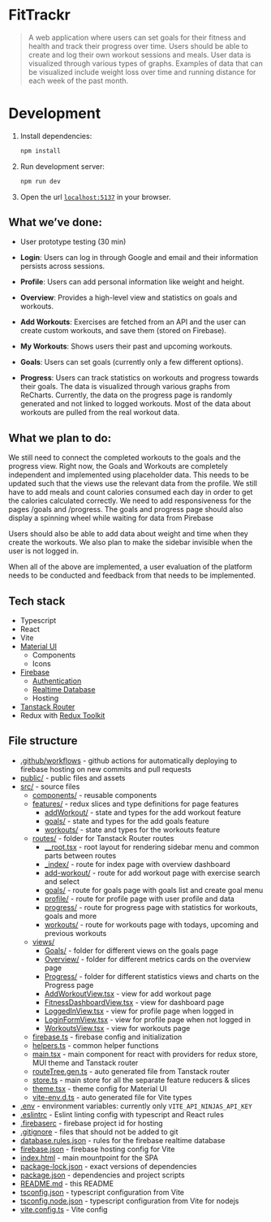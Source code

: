 # FitTrackr

> A web application where users can set goals for their fitness and health and track their progress over time. Users should be able to create and log their own workout sessions and meals. User data is visualized through various types of graphs. Examples of data that can be visualized include weight loss over time and running distance for each week of the past month.

# Development

1. Install dependencies:
    ```bash
    npm install
    ```

2. Run development server:
    ```bash
    npm run dev
    ```

3. Open the url [`localhost:5137`](http://localhost:5173/) in your browser.

## What we’ve done:

- User prototype testing (30 min)

- **Login**: Users can log in through Google and email and their information persists across sessions.
- **Profile**: Users can add personal information like weight and height.
- **Overview**: Provides a high-level view and statistics on goals and workouts.
- **Add Workouts**: Exercises are fetched from an API and the user can create custom workouts, and save them (stored on Firebase).
- **My Workouts**: Shows users their past and upcoming workouts.
- **Goals**: Users can set goals (currently only a few different options).
- **Progress**: Users can track statistics on workouts and progress towards their goals. The data is visualized through various graphs from ReCharts. Currently, the data on the progress page is randomly generated and not linked to logged workouts. Most of the data about workouts are pulled from the real workout data.

## What we plan to do:

We still need to connect the completed workouts to the goals and the progress view. Right now, the Goals and Workouts are completely independent and implemented using placeholder data. This needs to be updated such that the views use the relevant data from the profile. We still have to add meals and count calories consumed each day in order to get the calories calculated correctly. We need to add responsiveness for the pages /goals and /progress. The goals and progress page should also display a spinning wheel while waiting for data from Pirebase

Users should also be able to add data about weight and time when they create the workouts. We also plan to make the sidebar invisible when the user is not logged in.

When all of the above are implemented, a user evaluation of the platform needs to be conducted and feedback from that needs to be implemented.

## Tech stack
- Typescript
- React
- Vite
- [Material UI](https://mui.com/material-ui/all-components/)
  - Components
  - Icons
- [Firebase](https://console.firebase.google.com/u/0/project/dh2642-project-7eb8e)
  - [Authentication](https://firebase.google.com/docs/auth/web/start)
  - [Realtime Database](https://firebase.google.com/docs/database/web/read-and-write)
  - Hosting
- [Tanstack Router](https://tanstack.com/router/latest/docs/framework/react/quick-start)
- Redux with [Redux Toolkit](https://redux-toolkit.js.org/tutorials/quick-start)

## File structure

- [.github/workflows](./.github/workflows) - github actions for automatically deploying to firebase hosting on new commits and pull requests
- [public/](./public/) - public files and assets
- [src/](./src/) - source files
  - [components/](./src/components/) - reusable components
  - [features/](./src/features/) - redux slices and type definitions for page features
    - [addWorkout/](./src/features/addWorkout/) - state and types for the add workout feature
    - [goals/](./src/features/goals/) - state and types for the add goals feature
    - [workouts/](./src/features/workouts/) - state and types for the workouts feature
  - [routes/](./src/routes/) - folder for Tanstack Router routes
    - [\_\_root.tsx](./src/routes/__root.tsx) - root layout for rendering sidebar menu and common parts between routes
    - [\_index/](./src/routes/_index/) - route for index page with overview dashboard
    - [add-workout/](./src/routes/add-workout/) - route for add workout page with exercise search and select
    - [goals/](./src/routes/goals/) - route for goals page with goals list and create goal menu
    - [profile/](./src/routes/profile/) - route for profile page with user profile and data
    - [progress/](./src/routes/progress/) - route for progress page with statistics for workouts, goals and more
    - [workouts/](./src/routes/workouts/) - route for workouts page with todays, upcoming and previous workouts
  - [views/](./src/views/)
    - [Goals/](./src/views/Goals/) - folder for different views on the goals page
    - [Overview/](./src/views/Overview/) - folder for different metrics cards on the overview page
    - [Progress/](./src/views/Progress/) - folder for different statistics views and charts on the Progress page
    - [AddWorkoutView.tsx](./src/views/AddWorkoutView.tsx) - view for add workout page
    - [FitnessDashboardView.tsx](./src/views/FitnessDashboardView.tsx) - view for dashboard page
    - [LoggedInView.tsx](./src/views/LoggedInView.tsx) - view for profile page when logged in
    - [LoginFormView.tsx](./src/views/LoginFormView.tsx) - view for profile page when not logged in
    - [WorkoutsView.tsx](./src/views/WorkoutsView.tsx) - view for workouts page
  - [firebase.ts](./src/firebase.ts) - firebase config and initialization
  - [helpers.ts](./src/helpers.ts) - common helper functions
  - [main.tsx](./src/main.tsx) - main component for react with providers for redux store, MUI theme and Tanstack router
  - [routeTree.gen.ts](./src/routeTree.gen.ts) - auto generated file from Tanstack router
  - [store.ts](./src/store.ts) - main store for all the separate feature reducers & slices
  - [theme.tsx](./src/theme.tsx) - theme config for Material UI
  - [vite-env.d.ts](./src/vite-env.d.ts) - auto generated file for Vite types
- [.env](./.env) - environment variables: currently only `VITE_API_NINJAS_API_KEY`
- [.eslintrc](./.eslintrc) - Eslint linting config with typescript and React rules
- [.firebaserc](./.firebaserc) - firebase project id for hosting
- [.gitignore](./.gitignore) - files that should not be added to git
- [database.rules.json](./database.rules.json) - rules for the firebase realtime database
- [firebase.json](./firebase.json) - firebase hosting config for Vite
- [index.html](./index.html) - main mountpoint for the SPA
- [package-lock.json](./package-lock.json) - exact versions of dependencies
- [package.json](./package.json) - dependencies and project scripts
- [README.md](./README.md) - this README
- [tsconfig.json](./tsconfig.json) - typescript configuration from Vite
- [tsconfig.node.json](./tsconfig.node.json) - typescript configuration from Vite for nodejs
- [vite.config.ts](./vite.config.ts) - Vite config
